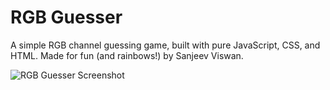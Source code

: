 # RGB Guesser

A simple RGB channel guessing game, built with pure JavaScript, CSS, and HTML. Made for fun (and rainbows!) by Sanjeev Viswan.

![RGB Guesser Screenshot](https://i.imgur.com/WMBA3eq.png)
